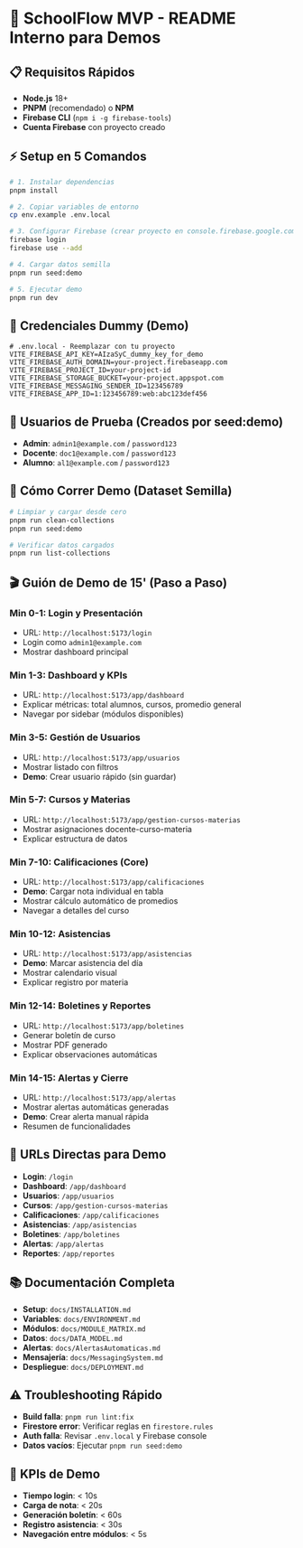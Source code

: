 # 🚀 SchoolFlow MVP - README Interno para Demos

## 📋 Requisitos Rápidos

- **Node.js** 18+ 
- **PNPM** (recomendado) o **NPM**
- **Firebase CLI** (`npm i -g firebase-tools`)
- **Cuenta Firebase** con proyecto creado

## ⚡ Setup en 5 Comandos

```bash
# 1. Instalar dependencias
pnpm install

# 2. Copiar variables de entorno
cp env.example .env.local

# 3. Configurar Firebase (crear proyecto en console.firebase.google.com)
firebase login
firebase use --add

# 4. Cargar datos semilla
pnpm run seed:demo

# 5. Ejecutar demo
pnpm run dev
```

## 🔑 Credenciales Dummy (Demo)

```env
# .env.local - Reemplazar con tu proyecto
VITE_FIREBASE_API_KEY=AIzaSyC_dummy_key_for_demo
VITE_FIREBASE_AUTH_DOMAIN=your-project.firebaseapp.com
VITE_FIREBASE_PROJECT_ID=your-project-id
VITE_FIREBASE_STORAGE_BUCKET=your-project.appspot.com
VITE_FIREBASE_MESSAGING_SENDER_ID=123456789
VITE_FIREBASE_APP_ID=1:123456789:web:abc123def456
```

## 👥 Usuarios de Prueba (Creados por seed:demo)

- **Admin**: `admin1@example.com` / `password123`
- **Docente**: `doc1@example.com` / `password123`  
- **Alumno**: `al1@example.com` / `password123`

## 🎯 Cómo Correr Demo (Dataset Semilla)

```bash
# Limpiar y cargar desde cero
pnpm run clean-collections
pnpm run seed:demo

# Verificar datos cargados
pnpm run list-collections
```

## 🎬 Guión de Demo de 15' (Paso a Paso)

### **Min 0-1: Login y Presentación**
- URL: `http://localhost:5173/login`
- Login como `admin1@example.com`
- Mostrar dashboard principal

### **Min 1-3: Dashboard y KPIs** 
- URL: `http://localhost:5173/app/dashboard`
- Explicar métricas: total alumnos, cursos, promedio general
- Navegar por sidebar (módulos disponibles)

### **Min 3-5: Gestión de Usuarios**
- URL: `http://localhost:5173/app/usuarios`
- Mostrar listado con filtros
- **Demo**: Crear usuario rápido (sin guardar)

### **Min 5-7: Cursos y Materias**
- URL: `http://localhost:5173/app/gestion-cursos-materias`
- Mostrar asignaciones docente-curso-materia
- Explicar estructura de datos

### **Min 7-10: Calificaciones (Core)**
- URL: `http://localhost:5173/app/calificaciones`
- **Demo**: Cargar nota individual en tabla
- Mostrar cálculo automático de promedios
- Navegar a detalles del curso

### **Min 10-12: Asistencias**
- URL: `http://localhost:5173/app/asistencias`
- **Demo**: Marcar asistencia del día
- Mostrar calendario visual
- Explicar registro por materia

### **Min 12-14: Boletines y Reportes**
- URL: `http://localhost:5173/app/boletines`
- Generar boletín de curso
- Mostrar PDF generado
- Explicar observaciones automáticas

### **Min 14-15: Alertas y Cierre**
- URL: `http://localhost:5173/app/alertas`
- Mostrar alertas automáticas generadas
- **Demo**: Crear alerta manual rápida
- Resumen de funcionalidades

## 🔗 URLs Directas para Demo

- **Login**: `/login`
- **Dashboard**: `/app/dashboard`
- **Usuarios**: `/app/usuarios`
- **Cursos**: `/app/gestion-cursos-materias`
- **Calificaciones**: `/app/calificaciones`
- **Asistencias**: `/app/asistencias`
- **Boletines**: `/app/boletines`
- **Alertas**: `/app/alertas`
- **Reportes**: `/app/reportes`

## 📚 Documentación Completa

- **Setup**: `docs/INSTALLATION.md`
- **Variables**: `docs/ENVIRONMENT.md`
- **Módulos**: `docs/MODULE_MATRIX.md`
- **Datos**: `docs/DATA_MODEL.md`
- **Alertas**: `docs/AlertasAutomaticas.md`
- **Mensajería**: `docs/MessagingSystem.md`
- **Despliegue**: `docs/DEPLOYMENT.md`

## ⚠️ Troubleshooting Rápido

- **Build falla**: `pnpm run lint:fix`
- **Firestore error**: Verificar reglas en `firestore.rules`
- **Auth falla**: Revisar `.env.local` y Firebase console
- **Datos vacíos**: Ejecutar `pnpm run seed:demo`

## 🎯 KPIs de Demo

- **Tiempo login**: < 10s
- **Carga de nota**: < 20s  
- **Generación boletín**: < 60s
- **Registro asistencia**: < 30s
- **Navegación entre módulos**: < 5s 